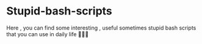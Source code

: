 # Stupid-bash-scripts
Here , you can find some interesting , useful sometimes stupid bash scripts that you can use in daily life 👾👾👾
